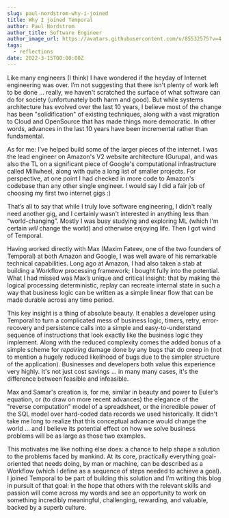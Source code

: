```yaml
---
slug: paul-nordstrom-why-i-joined
title: Why I joined Temporal
author: Paul Nordstrom
author_title: Software Engineer
author_image_url: https://avatars.githubusercontent.com/u/85532575?v=4
tags:
  - reflections
date: 2022-3-15T00:00:00Z
---
```


<!-- truncate -->

Like many engineers (I think) I have wondered if the heyday of Internet engineering was over.
I’m not suggesting that there isn't plenty of work left to be done ... really, we haven't scratched the surface of what software can do for society (unfortunately both harm and good).
But while systems architecture has evolved over the last 10 years, I believe most of the change has been "solidification" of existing techniques, along with a vast migration to Cloud and OpenSource that has made things more democratic.
In other words, advances in the last 10 years have been incremental rather than fundamental.

As for me: I’ve helped build some of the larger pieces of the internet. I was the lead engineer on Amazon's V2 website architecture (Gurupa), and was also the TL on a significant piece of Google's computational infrastructure called Millwheel, along with quite a long list of smaller projects.
For perspective, at one point I had checked in more code to Amazon's codebase than any other single engineer.
I would say I did a fair job of choosing my first two internet gigs :)

That’s all to say that while I truly love software engineering, I didn't really need another gig, and I certainly wasn't interested in anything less than “world-changing”.
Mostly I was busy studying and exploring ML (which I'm certain *will* change the world) and otherwise enjoying life.
Then I got wind of Temporal.

Having worked directly with Max (Maxim Fateev, one of the two founders of Temporal) at both Amazon and Google, I was well aware of his remarkable technical capabilities.
Long ago at Amazon, I had also taken a stab at building a Workflow processing framework; I bought fully into  the potential.
What I had missed was Max’s unique and critical insight: that by making the logical processing deterministic, replay can recreate internal state in such a way that business logic can be written as a simple linear flow that can be made durable across any time period.

This key insight is a thing of absolute beauty.
It enables a developer using Temporal to turn a complicated mess of business logic, timers, retry, error-recovery and persistence calls into a simple and easy-to-understand sequence of instructions that look exactly like the business logic they implement.
Along with the reduced complexity comes the added bonus of a simple scheme for *repairing* damage done by any bugs that do creep in (not to mention a hugely reduced likelihood of bugs due to the simpler structure of the application).  Businesses and developers both value this experience very highly.
It's not just cost savings ... in many many cases, it's the difference between feasible and infeasible.

Max and Samar's creation is, for me, similar in beauty and power to Euler's equation, or (to draw on more recent advances) the elegance of the "reverse computation" model of a spreadsheet, or the incredible power of the SQL model over hard-coded data records we used historically.
It didn't take me long to realize that this conceptual advance would change the world ... and I believe its potential effect on how we solve business problems will be as large as those two examples.

This motivates me like nothing else does: a chance to help shape a solution to the problems faced by mankind.
At its core, practically everything goal-oriented that needs doing, by man or machine, can be described as a Workflow (which I define as a sequence of steps needed to achieve a goal).
I joined Temporal to be part of building this solution and I’m writing this blog in pursuit of that goal: in the hope that others with the relevant skills and passion will come across my words and see an opportunity to work on something incredibly meaningful, challenging, rewarding, and valuable, backed by a superb culture.

